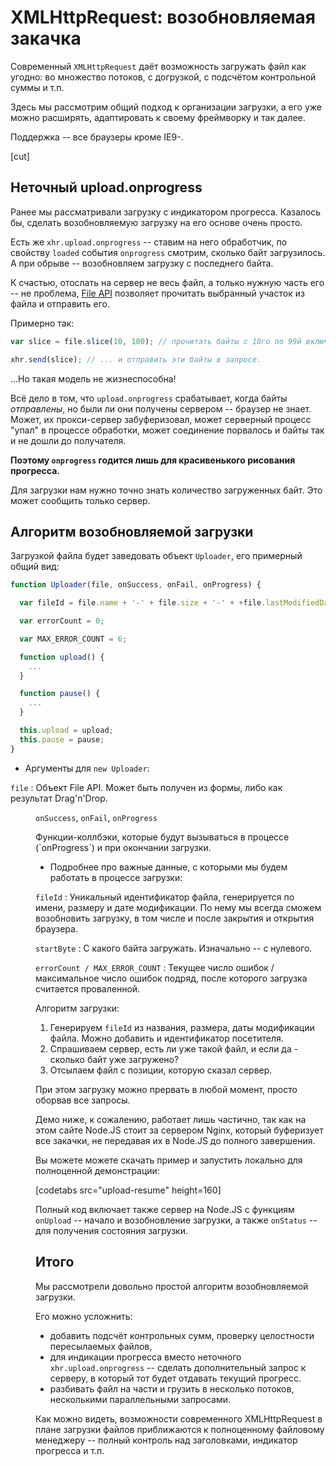 # XMLHttpRequest: возобновляемая закачка

Современный `XMLHttpRequest` даёт возможность загружать файл как угодно: во множество потоков, с догрузкой, с подсчётом контрольной суммы и т.п.

Здесь мы рассмотрим общий подход к организации загрузки, а его уже можно расширять, адаптировать к своему фреймворку и так далее.

Поддержка -- все браузеры кроме IE9-.

[cut]

## Неточный upload.onprogress

Ранее мы рассматривали загрузку с индикатором прогресса. Казалось бы, сделать возобновляемую загрузку на его основе очень просто.

Есть же `xhr.upload.onprogress` -- ставим на него обработчик, по свойству `loaded`  события `onprogress` смотрим, сколько байт загрузилось. А при обрыве -- возобновляем загрузку с последнего байта.

К счастью, отослать на сервер не весь файл, а только нужную часть его -- не проблема, [File API](http://www.w3.org/TR/FileAPI/) позволяет прочитать выбранный участок из файла и отправить его.

Примерно так:

```js
var slice = file.slice(10, 100); // прочитать байты с 10го по 99й включительно

xhr.send(slice); // ... и отправить эти байты в запросе.
```

...Но такая модель не жизнеспособна!

Всё дело в том, что `upload.onprogress` срабатывает, когда байты *отправлены*, но были ли они получены сервером -- браузер не знает. Может, их прокси-сервер забуферизовал, может серверный процесс "упал" в процессе обработки, может соединение порвалось и байты так и не дошли до получателя.

**Поэтому `onprogress` годится лишь для красивенького рисования прогресса.**

Для загрузки нам нужно точно знать количество загруженных байт. Это может сообщить только сервер.

## Алгоритм возобновляемой загрузки

Загрузкой файла будет заведовать объект `Uploader`, его примерный общий вид:

```js
function Uploader(file, onSuccess, onFail, onProgress) {

  var fileId = file.name + '-' + file.size + '-' + +file.lastModifiedDate;

  var errorCount = 0;

  var MAX_ERROR_COUNT = 6;

  function upload() {
    ...
  }

  function pause() {
    ...
  }

  this.upload = upload;
  this.pause = pause;
}
```

- Аргументы для `new Uploader`:

`file`
: Объект File API. Может быть получен из формы, либо как результат Drag'n'Drop.<dd>
`onSuccess`, `onFail`, `onProgress`
<dd>Функции-коллбэки, которые будут вызываться в процессе (`onProgress`) и при окончании загрузки.

- Подробнее про важные данные, с которыми мы будем работать в процессе загрузки:

`fileId`
: Уникальный идентификатор файла, генерируется по имени, размеру и дате модификации. По нему мы всегда сможем возобновить загрузку, в том числе и после закрытия и открытия браузера.

`startByte`
: С какого байта загружать. Изначально -- с нулевого.

`errorCount / MAX_ERROR_COUNT`
: Текущее число ошибок / максимальное число ошибок подряд, после которого загрузка считается проваленной.

Алгоритм загрузки:

1. Генерируем `fileId` из названия, размера, даты модификации файла. Можно добавить и идентификатор посетителя.
2. Спрашиваем сервер, есть ли уже такой файл, и если да - сколько байт уже загружено?
3. Отсылаем файл с позиции, которую сказал сервер.

При этом загрузку можно прервать в любой момент, просто оборвав все запросы.

Демо ниже, к сожалению, работает лишь частично, так как на этом сайте Node.JS стоит за сервером Nginx, который буферизует все закачки, не передавая их в Node.JS до полного завершения.

Вы можете можете скачать пример и запустить локально для полноценной демонстрации:

[codetabs src="upload-resume" height=160]

Полный код включает также сервер на Node.JS с функциям `onUpload` -- начало и возобновление загрузки, а также `onStatus` -- для получения состояния загрузки.

## Итого

Мы рассмотрели довольно простой алгоритм возобновляемой загрузки.

Его можно усложнить:

- добавить подсчёт контрольных сумм, проверку целостности пересылаемых файлов,
- для индикации прогресса вместо неточного `xhr.upload.onprogress` -- сделать дополнительный запрос к серверу, в который тот будет отдавать текущий прогресс.
- разбивать файл на части и грузить в несколько потоков, несколькими параллельными запросами.

Как можно видеть, возможности современного XMLHttpRequest в плане загрузки файлов приближаются к полноценному файловому менеджеру -- полный контроль над заголовками, индикатор прогресса и т.п.

